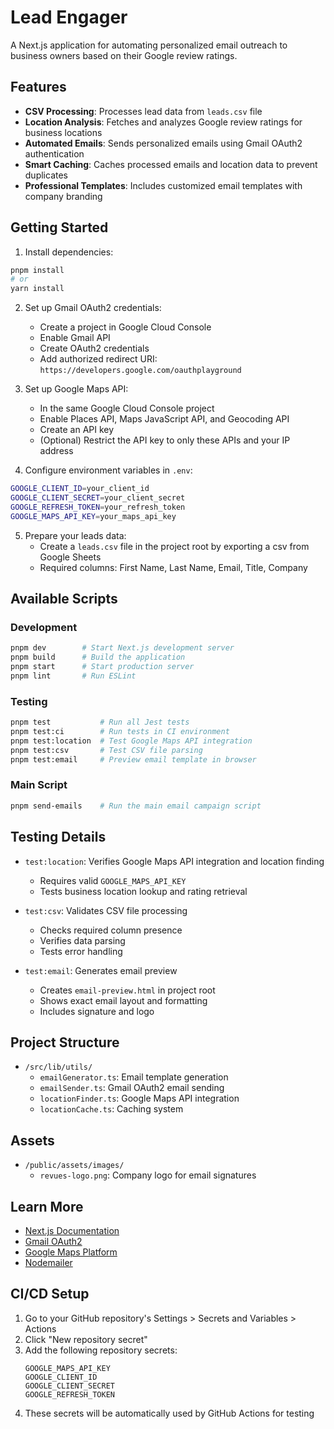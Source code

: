 # Lead Engager

A Next.js application for automating personalized email outreach to business owners based on their Google review ratings.

## Features

- **CSV Processing**: Processes lead data from `leads.csv` file
- **Location Analysis**: Fetches and analyzes Google review ratings for business locations
- **Automated Emails**: Sends personalized emails using Gmail OAuth2 authentication
- **Smart Caching**: Caches processed emails and location data to prevent duplicates
- **Professional Templates**: Includes customized email templates with company branding

## Getting Started

1. Install dependencies:
```bash
pnpm install
# or
yarn install
```

2. Set up Gmail OAuth2 credentials:
   - Create a project in Google Cloud Console
   - Enable Gmail API
   - Create OAuth2 credentials
   - Add authorized redirect URI: `https://developers.google.com/oauthplayground`

3. Set up Google Maps API:
   - In the same Google Cloud Console project
   - Enable Places API, Maps JavaScript API, and Geocoding API
   - Create an API key
   - (Optional) Restrict the API key to only these APIs and your IP address

4. Configure environment variables in `.env`:
```bash
GOOGLE_CLIENT_ID=your_client_id
GOOGLE_CLIENT_SECRET=your_client_secret
GOOGLE_REFRESH_TOKEN=your_refresh_token
GOOGLE_MAPS_API_KEY=your_maps_api_key
```

5. Prepare your leads data:
   - Create a `leads.csv` file in the project root by exporting a csv from Google Sheets
   - Required columns: First Name, Last Name, Email, Title, Company

## Available Scripts

### Development
```bash
pnpm dev        # Start Next.js development server
pnpm build      # Build the application
pnpm start      # Start production server
pnpm lint       # Run ESLint
```

### Testing
```bash
pnpm test           # Run all Jest tests
pnpm test:ci        # Run tests in CI environment
pnpm test:location  # Test Google Maps API integration
pnpm test:csv       # Test CSV file parsing
pnpm test:email     # Preview email template in browser
```

### Main Script
```bash
pnpm send-emails    # Run the main email campaign script
```

## Testing Details

- `test:location`: Verifies Google Maps API integration and location finding
  - Requires valid `GOOGLE_MAPS_API_KEY`
  - Tests business location lookup and rating retrieval

- `test:csv`: Validates CSV file processing
  - Checks required column presence
  - Verifies data parsing
  - Tests error handling

- `test:email`: Generates email preview
  - Creates `email-preview.html` in project root
  - Shows exact email layout and formatting
  - Includes signature and logo

## Project Structure

- `/src/lib/utils/`
  - `emailGenerator.ts`: Email template generation
  - `emailSender.ts`: Gmail OAuth2 email sending
  - `locationFinder.ts`: Google Maps API integration
  - `locationCache.ts`: Caching system

## Assets

- `/public/assets/images/`
  - `revues-logo.png`: Company logo for email signatures

## Learn More

- [Next.js Documentation](https://nextjs.org/docs)
- [Gmail OAuth2](https://developers.google.com/gmail/api/auth/web-server)
- [Google Maps Platform](https://developers.google.com/maps/documentation)
- [Nodemailer](https://nodemailer.com/about/)

## CI/CD Setup

1. Go to your GitHub repository's Settings > Secrets and Variables > Actions
2. Click "New repository secret"
3. Add the following repository secrets:
   ```
   GOOGLE_MAPS_API_KEY
   GOOGLE_CLIENT_ID
   GOOGLE_CLIENT_SECRET
   GOOGLE_REFRESH_TOKEN
   ```
4. These secrets will be automatically used by GitHub Actions for testing
